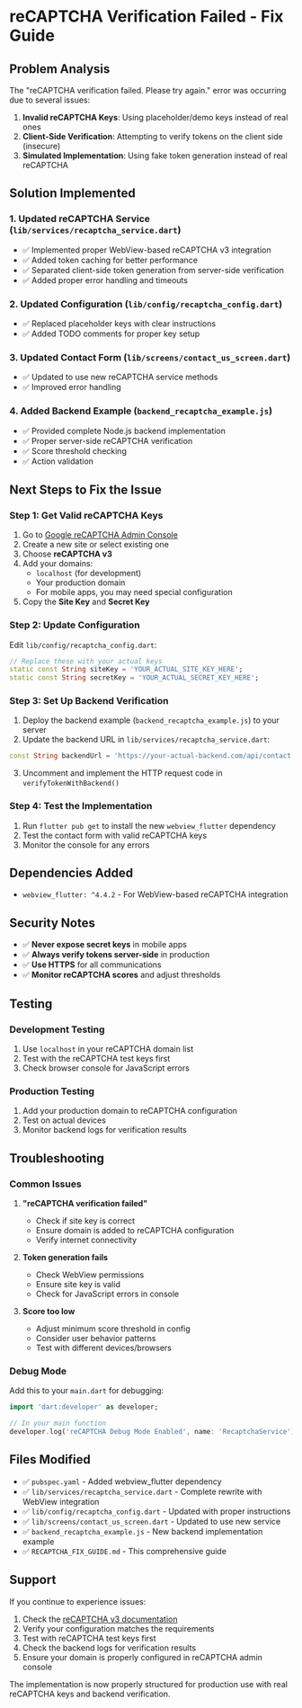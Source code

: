 # reCAPTCHA Verification Failed - Fix Guide

## Problem Analysis

The "reCAPTCHA verification failed. Please try again." error was occurring due to several issues:

1. **Invalid reCAPTCHA Keys**: Using placeholder/demo keys instead of real ones
2. **Client-Side Verification**: Attempting to verify tokens on the client side (insecure)
3. **Simulated Implementation**: Using fake token generation instead of real reCAPTCHA

## Solution Implemented

### 1. Updated reCAPTCHA Service (`lib/services/recaptcha_service.dart`)

- ✅ Implemented proper WebView-based reCAPTCHA v3 integration
- ✅ Added token caching for better performance
- ✅ Separated client-side token generation from server-side verification
- ✅ Added proper error handling and timeouts

### 2. Updated Configuration (`lib/config/recaptcha_config.dart`)

- ✅ Replaced placeholder keys with clear instructions
- ✅ Added TODO comments for proper key setup

### 3. Updated Contact Form (`lib/screens/contact_us_screen.dart`)

- ✅ Updated to use new reCAPTCHA service methods
- ✅ Improved error handling

### 4. Added Backend Example (`backend_recaptcha_example.js`)

- ✅ Provided complete Node.js backend implementation
- ✅ Proper server-side reCAPTCHA verification
- ✅ Score threshold checking
- ✅ Action validation

## Next Steps to Fix the Issue

### Step 1: Get Valid reCAPTCHA Keys

1. Go to [Google reCAPTCHA Admin Console](https://www.google.com/recaptcha/admin)
2. Create a new site or select existing one
3. Choose **reCAPTCHA v3**
4. Add your domains:
   - `localhost` (for development)
   - Your production domain
   - For mobile apps, you may need special configuration
5. Copy the **Site Key** and **Secret Key**

### Step 2: Update Configuration

Edit `lib/config/recaptcha_config.dart`:

```dart
// Replace these with your actual keys
static const String siteKey = 'YOUR_ACTUAL_SITE_KEY_HERE';
static const String secretKey = 'YOUR_ACTUAL_SECRET_KEY_HERE';
```

### Step 3: Set Up Backend Verification

1. Deploy the backend example (`backend_recaptcha_example.js`) to your server
2. Update the backend URL in `lib/services/recaptcha_service.dart`:

```dart
const String backendUrl = 'https://your-actual-backend.com/api/contact';
```

3. Uncomment and implement the HTTP request code in `verifyTokenWithBackend()`

### Step 4: Test the Implementation

1. Run `flutter pub get` to install the new `webview_flutter` dependency
2. Test the contact form with valid reCAPTCHA keys
3. Monitor the console for any errors

## Dependencies Added

- `webview_flutter: ^4.4.2` - For WebView-based reCAPTCHA integration

## Security Notes

- ✅ **Never expose secret keys** in mobile apps
- ✅ **Always verify tokens server-side** in production
- ✅ **Use HTTPS** for all communications
- ✅ **Monitor reCAPTCHA scores** and adjust thresholds

## Testing

### Development Testing
1. Use `localhost` in your reCAPTCHA domain list
2. Test with the reCAPTCHA test keys first
3. Check browser console for JavaScript errors

### Production Testing
1. Add your production domain to reCAPTCHA configuration
2. Test on actual devices
3. Monitor backend logs for verification results

## Troubleshooting

### Common Issues

1. **"reCAPTCHA verification failed"**
   - Check if site key is correct
   - Ensure domain is added to reCAPTCHA configuration
   - Verify internet connectivity

2. **Token generation fails**
   - Check WebView permissions
   - Ensure site key is valid
   - Check for JavaScript errors in console

3. **Score too low**
   - Adjust minimum score threshold in config
   - Consider user behavior patterns
   - Test with different devices/browsers

### Debug Mode

Add this to your `main.dart` for debugging:

```dart
import 'dart:developer' as developer;

// In your main function
developer.log('reCAPTCHA Debug Mode Enabled', name: 'RecaptchaService');
```

## Files Modified

- ✅ `pubspec.yaml` - Added webview_flutter dependency
- ✅ `lib/services/recaptcha_service.dart` - Complete rewrite with WebView integration
- ✅ `lib/config/recaptcha_config.dart` - Updated with proper instructions
- ✅ `lib/screens/contact_us_screen.dart` - Updated to use new service
- ✅ `backend_recaptcha_example.js` - New backend implementation example
- ✅ `RECAPTCHA_FIX_GUIDE.md` - This comprehensive guide

## Support

If you continue to experience issues:

1. Check the [reCAPTCHA v3 documentation](https://developers.google.com/recaptcha/docs/v3)
2. Verify your configuration matches the requirements
3. Test with reCAPTCHA test keys first
4. Check the backend logs for verification results
5. Ensure your domain is properly configured in reCAPTCHA admin console

The implementation is now properly structured for production use with real reCAPTCHA keys and backend verification.

